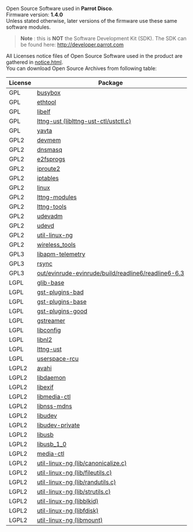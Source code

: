 Open Source Software used in **Parrot Disco**.  
Firmware version: **1.4.0**  
Unless stated otherwise, later versions of the firmware
use these same software modules.

>**Note** : this is **NOT** the Software Development Kit (SDK).
The SDK can be found here: http://developer.parrot.com

All Licenses notice files of Open Source Software used in the
product are gathered in [notice.html](notices/police-notice.html).  
You can download Open Source Archives from following table:

|License|Package
|---|---
|GPL|[busybox](sources/busybox-unknown)
|GPL|[ethtool](sources/ethtool-3.4.2)
|GPL|[libelf](sources/libelf-0.167)
|GPL|[lttng-ust (liblttng-ust-ctl/ustctl.c)](sources/lttng-ust-2.8.1)
|GPL|[yavta](sources/yavta-unknown)
|GPL2|[devmem](sources/devmem-unknown)
|GPL2|[dnsmasq](sources/dnsmasq-2.66)
|GPL2|[e2fsprogs](sources/e2fsprogs-1.42.12)
|GPL2|[iproute2](sources/iproute2-3.9.0)
|GPL2|[iptables](sources/iptables-1.4.21)
|GPL2|[linux](sources/linux-3.4.11)
|GPL2|[lttng-modules](sources/lttng-modules-unknown)
|GPL2|[lttng-tools](sources/lttng-tools-2.8.2)
|GPL2|[udevadm](sources/udevadm-164)
|GPL2|[udevd](sources/udevd-164)
|GPL2|[util-linux-ng](sources/util-linux-ng-2.28)
|GPL2|[wireless_tools](sources/wireless_tools-29)
|GPL3|[libapm-telemetry](sources/libapm-telemetry-unknown)
|GPL3|[rsync](sources/rsync-3.1.2)
|GPL3|[out/evinrude-evinrude/build/readline6/readline6-6.3](sources/None)
|LGPL|[glib-base](sources/glib-base-2.48.1)
|LGPL|[gst-plugins-bad](sources/gst-plugins-bad-1.8.3)
|LGPL|[gst-plugins-base](sources/gst-plugins-base-1.8.3)
|LGPL|[gst-plugins-good](sources/gst-plugins-good-1.8.3)
|LGPL|[gstreamer](sources/gstreamer-1.8.3)
|LGPL|[libconfig](sources/libconfig-1.5)
|LGPL|[libnl2](sources/libnl2-2.0)
|LGPL|[lttng-ust](sources/lttng-ust-2.8.1)
|LGPL|[userspace-rcu](sources/userspace-rcu-0.9.1)
|LGPL2|[avahi](sources/avahi-0.6.29)
|LGPL2|[libdaemon](sources/libdaemon-0.14)
|LGPL2|[libexif](sources/libexif-0.6.21)
|LGPL2|[libmedia-ctl](sources/libmedia-ctl-unknown)
|LGPL2|[libnss-mdns](sources/libnss-mdns-0.10)
|LGPL2|[libudev](sources/libudev-164)
|LGPL2|[libudev-private](sources/libudev-private-164)
|LGPL2|[libusb](sources/libusb-0.1.12)
|LGPL2|[libusb_1_0](sources/libusb_1_0-1.0.19)
|LGPL2|[media-ctl](sources/media-ctl-unknown)
|LGPL2|[util-linux-ng (lib/canonicalize.c)](sources/util-linux-ng-2.28)
|LGPL2|[util-linux-ng (lib/fileutils.c)](sources/util-linux-ng-2.28)
|LGPL2|[util-linux-ng (lib/randutils.c)](sources/util-linux-ng-2.28)
|LGPL2|[util-linux-ng (lib/strutils.c)](sources/util-linux-ng-2.28)
|LGPL2|[util-linux-ng (libblkid)](sources/util-linux-ng-2.28)
|LGPL2|[util-linux-ng (libfdisk)](sources/util-linux-ng-2.28)
|LGPL2|[util-linux-ng (libmount)](sources/util-linux-ng-2.28)
